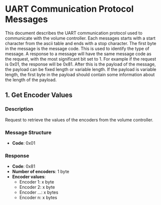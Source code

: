 # UART Communication Protocol Messages

This document describes the UART communication protocol used to communicate with the volume controller.
Each messages starts with a start character from the ascii table and ends with a stop character. 
The first byte in the message is the message code. 
This is used to identify the type of message. 
A response to a message will have the same message code as the request, with the most significant bit set to 1. 
For example if the request is 0x01, the response will be 0x81.
After this is the payload of the message, the payload can be fixed length or variable length. 
If the payload is variable length, the first byte in the payload should contain some information about the length of the payload.

## 1. Get Encoder Values

### Description

Request to retrieve the values of the encoders from the volume controller.

### Message Structure

- **Code**: 0x01

### Response

- **Code**: 0x81
- **Number of encoders**: 1 byte 
- **Encoder values**:
  - Encoder 1: x byte
  - Encoder 2: x byte
  - Encoder ...: x bytes
  - Encoder n: x bytes
